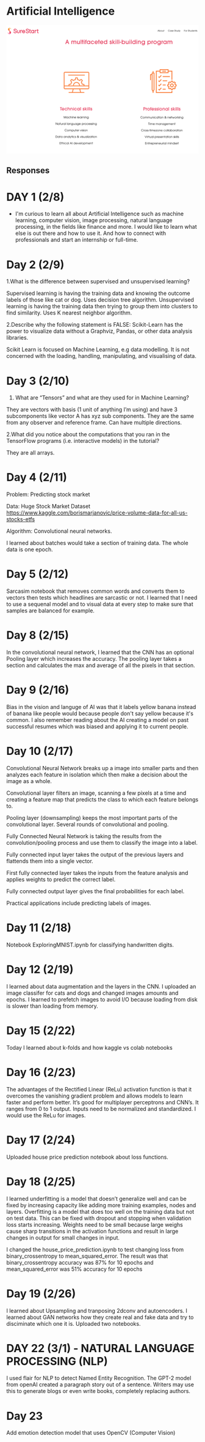 # Artificial Intelligence



![](https://github.com/vitaliybeinspired/Artificial-Intelligence/blob/main/images/surestart.png)


## Responses

# DAY 1 (2/8)
- I'm curious to learn all about Artificial Intelligence such as machine learning, computer vision, image processing, natural language processing, in the fields like finance and more. I would like to learn what else is out there and how to use it. And how to connect with professionals and start an internship or full-time.

# Day 2 (2/9)

1.What is the difference between supervised and unsupervised learning? 

Supervised learning is having the training data and knowing the outcome labels of those like cat or dog. Uses decision tree algorithm.
Unsupervised learning is having the training data then trying to group them into clusters to find similarity. Uses K nearest neighbor algorithm. 

2.Describe why the following statement is FALSE: Scikit-Learn has the power to visualize data without a Graphviz, Pandas, or other data analysis libraries.

Scikit Learn is focused on Machine Learning, e.g data modelling. It is not concerned with the loading, handling, manipulating, and visualising of data.

# Day 3 (2/10)

1. What are “Tensors” and what are they used for in Machine Learning? 

They are vectors with basis (1 unit of anything I’m using) and have 3 subcomponents like vector A has xyz sub components. 
They are the same from any observer and reference frame. Can have multiple directions.


2.What did you notice about the computations that you ran in the TensorFlow 
programs (i.e. interactive models) in the tutorial? 

They are all arrays. 

# Day 4 (2/11)

Problem: Predicting stock market 

Data: Huge Stock Market Dataset https://www.kaggle.com/borismarjanovic/price-volume-data-for-all-us-stocks-etfs 

Algorithm: Convolutional neural networks. 

I learned about batches would take a section of training data. The whole data is one epoch.

# Day 5 (2/12)


Sarcasim notebook that removes common words and converts them to vectors then tests which headlines are sarcastic or not.
I learned that I need to use a sequenal model and to visual data at every step to make sure that samples are balanced for example.

# Day 8 (2/15)

In the convolutional neural network, I learned that the CNN has an optional Pooling layer which increases the accuracy. The pooling layer takes a section and calculates the max and average of all the pixels in that section.

# Day 9 (2/16)

Bias in the vision and languge of AI was that it labels yellow banana instead of banana like people would because people don't say yellow because it's common. I also remember reading about the AI creating a model on past successful resumes which was biased and applying it to current people.

# Day 10 (2/17)

Convolutional Neural Network breaks up a image into smaller parts and then analyzes each feature in isolation which then make a decision about the image as a whole.

Convolutional layer filters an image, scanning a few pixels at a time and creating a feature map that predicts the class to which each feature belongs to.

Pooling layer (downsampling) keeps the most important parts of the convolutional layer. Several rounds of convolutional and pooling.

Fully Connected Neural Network is taking the results from the convolution/pooling process and use them to classify the image into a label.

Fully connected input layer takes the output of the previous layers and flattends them into a single vector.

First fully connected layer takes the inputs from the feature analysis and applies weights to predict the correct label.

Fully connected output layer gives the final probabilities for each label.
 
Practical applications include predicting labels of images.

# Day 11 (2/18)

Notebook ExploringMNIST.ipynb for classifying handwritten digits.

# Day 12 (2/19)

I learned about data augmentation and the layers in the CNN. I uploaded an image classifer for cats and dogs and changed images amounts and epochs. I learned to prefetch images to avoid I/O because loading from disk is slower than loading from memory.

# Day 15 (2/22)

Today I learned about k-folds and how kaggle vs colab notebooks

# Day 16 (2/23)

The advantages of the Rectified Linear (ReLu) activation function is that it overcomes the vanishing gradient problem and allows models to learn faster and perform better. It’s good for multiplayer perceptrons and CNN’s. It ranges from 0 to 1 output. Inputs need to be normalized and standardized. I would use the ReLu for images.

# Day 17 (2/24)

Uploaded house price prediction notebook about loss functions.

# Day 18 (2/25)

I learned underfitting is a model that doesn’t generalize well and can be fixed by increasing capacity like adding more training examples, nodes and layers. Overfitting is a model that does too well on the training data but not on test data. This can be fixed with dropout and stopping when validation loss starts increasing. Weights need to be small because large weighs cause sharp transitions in the activation functions and result in large changes in output for small changes in input.

I changed the house_price_prediction.ipynb to test changing loss from binary_crossentropy to mean_squared_error. The result was that binary_crossentropy accuracy was 87% for 10 epochs and mean_squared_error was 51% accuracy for 10 epochs

# Day 19 (2/26)

I learned about Upsampling and tranposing 2dconv and autoencoders. 
I learned about GAN networks how they create real and fake data and try to disciminate which one it is.
Uploaded two notebooks.

# DAY 22 (3/1) - NATURAL LANGUAGE PROCESSING (NLP)

I used flair for NLP to detect Named Entity Recognition. 
The GPT-2 model from openAI created a paragraph story out of a sentence. Writers may use this to generate blogs or even write books, completely replacing authors.

# Day 23
Add emotion detection model that uses OpenCV (Computer Vision)
